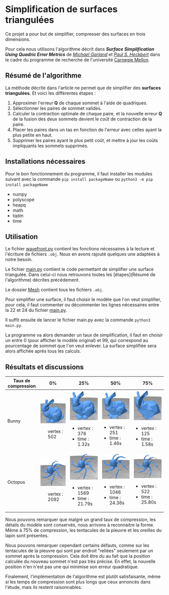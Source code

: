 # Simplification de surfaces triangulées

Ce projet a pour but de simplifier, compresser des surfaces en trois dimensions.

Pour cela nous utilisons l'algorithme décrit dans ***Surface Simplification Using Quadric Error Metrics*** de *[Michael Garland](https://www.cs.cmu.edu/afs/cs/user/garland/www/home.html)* et *[Paul S. Heckbert](https://www.cs.cmu.edu/~ph/)* dans le cadre du programme de recherche de l'université [Carnegie Mellon](https://www.cmu.edu/).

## Résumé de l'algorithme

La méthode décrite dans l'article ne permet que de simplifier des **surfaces triangulées**.
Et voici les différentes étapes :
1. Approximer l'erreur **Q** de chaque sommet à l'aide de quadriques.
2. Sélectionner les paires de sommet valides.
3. Calculer la contraction optimale de chaque paire, et la nouvelle erreur **Q** de la fusion des deux sommets devient le *coût* de contraction de la paire.
4. Placer les paires dans un tas en fonction de l'erreur avec celles ayant la plus petite en haut.
5. Supprimer les paires ayant le plus petit coût, et mettre à jour les coûts impliquants les sommets supprimés.

## Installations nécessaires

Pour le bon fonctionnement du programme, il faut installer les modules suivant avec la commande `pip install packageName` ou
`python3 -m pip install packageName`

* numpy
* polyscope
* heapq
* math
* tqdm
* time

## Utilisation 

Le fichier [wavefront.py](wavefront.py) contient les fonctions nécessaires à la lecture et l'écriture de fichiers `.obj`. Nous en avons rajouté quelques une adaptées à notre besoin.

Le fichier [main.py](main.py) contient le code permettant de simplifier une surface triangulée. Dans celui-ci nous retrouvons toutes les [étapes](Résumé de l'algorithme) décrites précédement.

Le dossier [Mesh](/Mesh) contient tous les fichiers `.obj`.

Pour simplifier une surface, il faut choisir le modèle que l'on veut simplifier, pour cela, il faut commenter ou décommenter les lignes nécessaires entre la 22 et 24 du fichier [main.py](main.py).

Il suffit ensuite de lancer le fichier main.py avec la commande `python3 main.py`.

La programme va alors demander un taux de simplification, il faut en choisir un entre 0 (pour afficher le modèle original) et 99, qui correspond au pourcentage de sommet que l'on veut enlever. La surface simplifiée sera alors affichée après tous les calculs.

## Résultats et discussions

| Taux de compression |    0%    |    25%    |    50%    |    75%    |
| --------------------|----------|-----------|-----------|-----------|
| Bunny | <img src="/readme_assets/bunny.png"> <ul>vertex : 502</ul> | <img src="/readme_assets/bunny25.png"> <ul><li>vertex : 376</li><li>time : 1.32s</li></ul> | <img src="/readme_assets/bunny50.png"> <ul><li>vertex : 251</li><li>time : 1.46s</li></ul> | <img src="/readme_assets/bunny75.png"> <ul><li>vertex : 125</li><li>time : 1.58s</li></ul>
| Octopus | <img src="/readme_assets/octopus.png"> <ul>vertex : 2092</ul> | <img src="/readme_assets/octopus25.png"> <ul><li>vertex : 1569</li><li>time : 21.79s</li></ul> | <img src="/readme_assets/octopus50.png"> <ul><li>vertex : 1046</li><li>time : 24.36s</li></ul> | <img src="/readme_assets/octopus75.png"> <ul><li>vertex : 522</li><li>time : 25.80s</li></ul>

Nous pouvons remarquer que malgré un grand taux de compression, les détails du modèle sont conservés, nous arrivons à reconnaitre la forme. Même à 75% de compression, les tentacules de la pieuvre et les oreilles du lapin sont présentes.

Nous pouvons remarquer cependant certains défauts, comme sur les tentacules de la pieuvre qui sont par endroit "reliées" seulement par un sommet après la compression. Cela doit être du au fait que la position calculée du nouveau sommet n'est pas très précise. En effet, la nouvelle position n'en n'est pas une qui minimise son erreur quadratique.

Finalement, l'implémentation de l'algorithme est plutôt satisfaisante, même si les temps de compression sont plus longs que ceux annoncés dans l'étude, mais ils restent raisonnables.